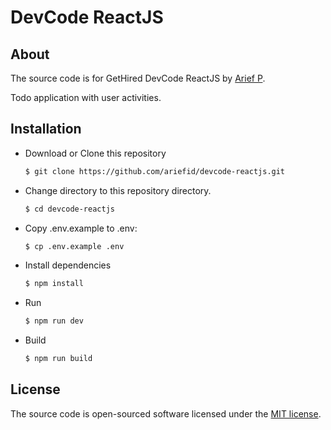 # DevCode ReactJS

## About

The source code is for GetHired DevCode ReactJS by [Arief P](https://github.com/ariefid).

Todo application with user activities.

## Installation

-   Download or Clone this repository

    ```bash
    $ git clone https://github.com/ariefid/devcode-reactjs.git
    ```

-   Change directory to this repository directory.

    ```bash
    $ cd devcode-reactjs
    ```

-   Copy .env.example to .env:

    ```bash
    $ cp .env.example .env
    ```

-   Install dependencies

    ```bash
    $ npm install
    ```

-   Run

    ```bash
    $ npm run dev
    ```

-   Build

    ```bash
    $ npm run build
    ```

## License

The source code is open-sourced software licensed under the [MIT license](./LICENSE).
